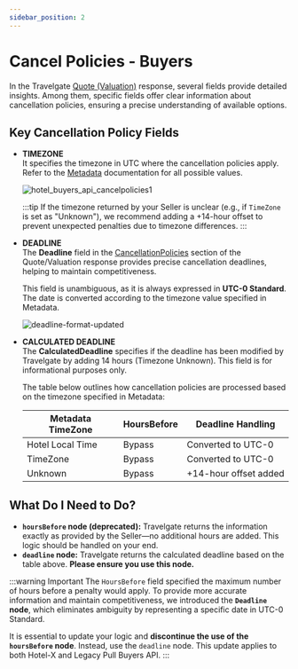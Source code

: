 ```yaml
---
sidebar_position: 2
---
```


# Cancel Policies - Buyers

In the Travelgate [Quote (Valuation)](/docs/apis/for-buyers/hotel-x-pull-buyers-api/booking-flow/quote) response, several fields provide detailed insights. Among them, specific fields offer clear information about cancellation policies, ensuring a precise understanding of available options.

## Key Cancellation Policy Fields

- **TIMEZONE**  
  It specifies the timezone in UTC where the cancellation policies apply. Refer to the [Metadata](/docs/apis/for-buyers/hotel-x-pull-buyers-api/content/metadata) documentation for all possible values.

  ![hotel_buyers_api_cancelpolicies1](https://storage.travelgate.com/kbase/hotel_buyers_api_cancelpolicies1.jpg)

  :::tip
  If the timezone returned by your Seller is unclear (e.g., if `TimeZone` is set as "Unknown"), we recommend adding a +14-hour offset to prevent unexpected penalties due to timezone differences.
  :::

- **DEADLINE**  
  The **Deadline** field in the [CancellationPolicies](/docs/apis/for-buyers/hotel-x-pull-buyers-api/booking-flow/quote) section of the Quote/Valuation response provides precise cancellation deadlines, helping to maintain competitiveness.

  This field is unambiguous, as it is always expressed in **UTC-0 Standard**. The date is converted according to the timezone value specified in Metadata.

  ![deadline-format-updated](https://storage.travelgate.com/kbase/deadline-format-updated.jpg)

- **CALCULATED DEADLINE**  
  The **CalculatedDeadline** specifies if the deadline has been modified by Travelgate by adding 14 hours (Timezone Unknown). This field is for informational purposes only.

  The table below outlines how cancellation policies are processed based on the timezone specified in Metadata:

  | Metadata TimeZone  | HoursBefore | Deadline Handling      |
  |--------------------|-------------|------------------------|
  | Hotel Local Time   | Bypass      | Converted to UTC-0    |
  | TimeZone          | Bypass      | Converted to UTC-0    |
  | Unknown           | Bypass      | +14-hour offset added |

## What Do I Need to Do?

- **`hoursBefore` node (deprecated):** Travelgate returns the information exactly as provided by the Seller—no additional hours are added. This logic should be handled on your end.
- **`deadline` node:** Travelgate returns the calculated deadline based on the table above. **Please ensure you use this node.**

:::warning Important
The `HoursBefore` field specified the maximum number of hours before a penalty would apply. To provide more accurate information and maintain competitiveness, we introduced the **`Deadline` node**, which eliminates ambiguity by representing a specific date in UTC-0 Standard.

It is essential to update your logic and **discontinue the use of the `hoursBefore` node**. Instead, use the `deadline` node. This update applies to both Hotel-X and Legacy Pull Buyers API.
:::
